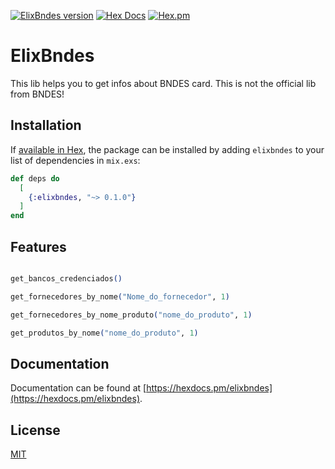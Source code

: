 [![ElixBndes version](https://img.shields.io/hexpm/v/elixbndes.svg)](https://hex.pm/packages/elixbndes)
[![Hex Docs](https://img.shields.io/badge/hex-docs-lightgreen.svg)](https://hexdocs.pm/elixbndes/)
[![Hex.pm](https://img.shields.io/hexpm/dt/elixbndes.svg)](https://hex.pm/packages/)

# ElixBndes

This lib helps you to get infos about BNDES card. This is not the official lib from BNDES!

## Installation

If [available in Hex](https://hex.pm/docs/publish), the package can be installed
by adding `elixbndes` to your list of dependencies in `mix.exs`:

```elixir
def deps do
  [
    {:elixbndes, "~> 0.1.0"}
  ]
end
```

## Features
```elixir

get_bancos_credenciados()

get_fornecedores_by_nome("Nome_do_fornecedor", 1)

get_fornecedores_by_nome_produto("nome_do_produto", 1)

get_produtos_by_nome("nome_do_produto", 1)

```

## Documentation

Documentation can be found at [https://hexdocs.pm/elixbndes](https://hexdocs.pm/elixbndes).

## License
[MIT](https://choosealicense.com/licenses/mit/)